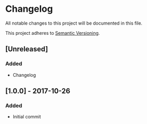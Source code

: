 # Changelog
All notable changes to this project will be documented in this file.

This project adheres to [Semantic Versioning](http://semver.org/spec/v2.0.0.html).

## [Unreleased]
### Added
* Changelog

## [1.0.0] - 2017-10-26
### Added
* Initial commit
